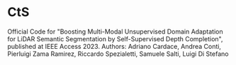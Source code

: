 # CtS
Official Code for "Boosting Multi-Modal Unsupervised Domain Adaptation for LiDAR Semantic Segmentation by Self-Supervised Depth Completion", published at IEEE Access 2023. Authors: Adriano Cardace, Andrea Conti, Pierluigi Zama Ramirez, Riccardo Spezialetti, Samuele Salti, Luigi Di Stefano



